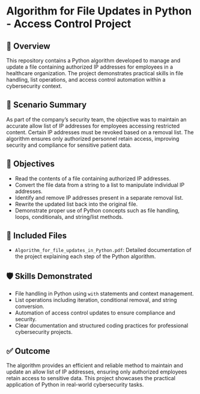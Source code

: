 # Algorithm for File Updates in Python - Access Control Project

## 📌 Overview

This repository contains a Python algorithm developed to manage and update a file containing authorized IP addresses for employees in a healthcare organization. The project demonstrates practical skills in file handling, list operations, and access control automation within a cybersecurity context.

## 🧩 Scenario Summary

As part of the company’s security team, the objective was to maintain an accurate allow list of IP addresses for employees accessing restricted content. Certain IP addresses must be revoked based on a removal list. The algorithm ensures only authorized personnel retain access, improving security and compliance for sensitive patient data.

## 🎯 Objectives

- Read the contents of a file containing authorized IP addresses.
- Convert the file data from a string to a list to manipulate individual IP addresses.
- Identify and remove IP addresses present in a separate removal list.
- Rewrite the updated list back into the original file.
- Demonstrate proper use of Python concepts such as file handling, loops, conditionals, and string/list methods.

## 📁 Included Files

- `Algorithm_for_file_updates_in_Python.pdf`: Detailed documentation of the project explaining each step of the Python algorithm.

## 🛡️ Skills Demonstrated

- File handling in Python using `with` statements and context management.
- List operations including iteration, conditional removal, and string conversion.
- Automation of access control updates to ensure compliance and security.
- Clear documentation and structured coding practices for professional cybersecurity projects.

## ✅ Outcome

The algorithm provides an efficient and reliable method to maintain and update an allow list of IP addresses, ensuring only authorized employees retain access to sensitive data. This project showcases the practical application of Python in real-world cybersecurity tasks.
